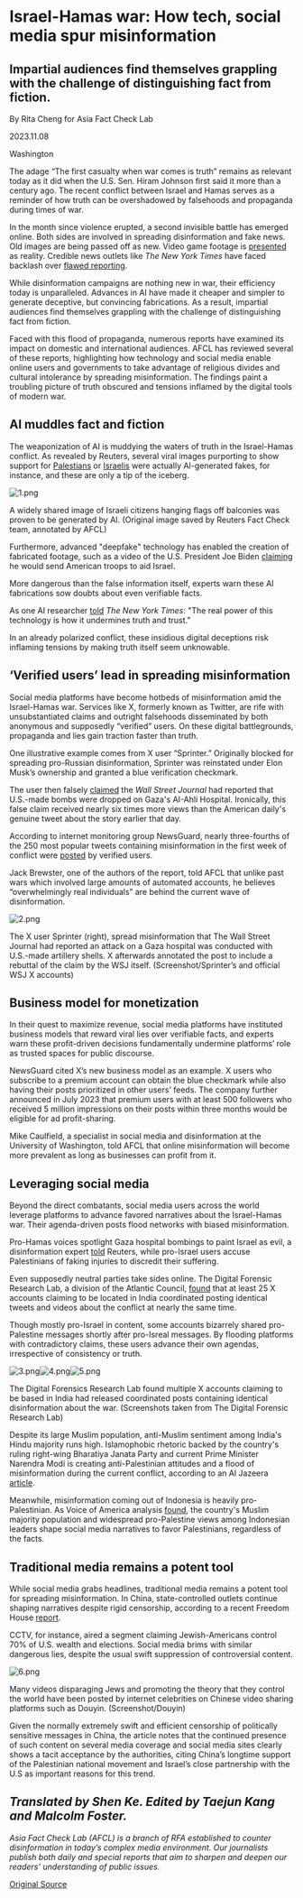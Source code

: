 # Israel-Hamas war: How tech, social media spur misinformation

## Impartial audiences find themselves grappling with the challenge of distinguishing fact from fiction.

By Rita Cheng for Asia Fact Check Lab

2023.11.08

Washington

The adage “The first casualty when war comes is truth” remains as relevant today as it did when the U.S. Sen. Hiram Johnson first said it more than a century ago. The recent conflict between Israel and Hamas serves as a reminder of how truth can be overshadowed by falsehoods and propaganda during times of war.

In the month since violence erupted, a second invisible battle has emerged online. Both sides are involved in spreading disinformation and fake news. Old images are being passed off as new. Video game footage is [presented](https://web.archive.org/web/20231108042543/https://www.wired.com/story/x-israel-hamas-war-disinformation/) as reality. Credible news outlets like *The New York Times* have faced backlash over [flawed reporting](https://web.archive.org/web/20231108042648/https://www.nytimes.com/2023/10/18/business/media/hospital-blast-gaza-reports.html?partner=slack&smid=sl-share).

While disinformation campaigns are nothing new in war, their efficiency today is unparalleled. Advances in AI have made it cheaper and simpler to generate deceptive, but convincing fabrications. As a result, impartial audiences find themselves grappling with the challenge of distinguishing fact from fiction.

Faced with this flood of propaganda, numerous reports have examined its impact on domestic and international audiences. AFCL has reviewed several of these reports, highlighting how technology and social media enable online users and governments to take advantage of religious divides and cultural intolerance by spreading misinformation. The findings paint a troubling picture of truth obscured and tensions inflamed by the digital tools of modern war.

## AI muddles fact and fiction

The weaponization of AI is muddying the waters of truth in the Israel-Hamas conflict. As revealed by Reuters, several viral images purporting to show support for [Palestians](https://web.archive.org/web/20231108043126/https://www.reuters.com/fact-check/image-atletico-madrid-fans-holding-giant-palestinian-flag-is-fake-2023-10-24/) or [Israelis](https://web.archive.org/web/20231108043253/https://www.reuters.com/fact-check/photo-cheering-crowds-waving-israeli-flags-soldiers-is-ai-generated-2023-10-30/) were actually AI-generated fakes, for instance, and these are only a tip of the iceberg.

![1.png](images/QGFTO3HG2HWCEQUALX7ZLYP544.png)

A widely shared image of Israeli citizens hanging flags off balconies was proven to be generated by AI. (Original image saved by Reuters Fact Check team, annotated by AFCL)

Furthermore, advanced "deepfake" technology has enabled the creation of fabricated footage, such as a video of the U.S. President Joe Biden [claiming](https://web.archive.org/web/20231108044006/https://www.reuters.com/fact-check/video-joe-biden-calling-military-draft-was-created-with-ai-2023-10-19/) he would send American troops to aid Israel.

More dangerous than the false information itself, experts warn these AI fabrications sow doubts about even verifiable facts.

As one AI researcher [told](https://web.archive.org/web/20231108044014/https://www.nytimes.com/2023/10/28/business/media/ai-muddies-israel-hamas-war-in-unexpected-way.html) *The New York Times*: "The real power of this technology is how it undermines truth and trust."

In an already polarized conflict, these insidious digital deceptions risk inflaming tensions by making truth itself seem unknowable.

## ‘Verified users’ lead in spreading misinformation

Social media platforms have become hotbeds of misinformation amid the Israel-Hamas war. Services like X, formerly known as Twitter, are rife with unsubstantiated claims and outright falsehoods disseminated by both anonymous and supposedly “verified” users. On these digital battlegrounds, propaganda and lies gain traction faster than truth.

One illustrative example comes from X user “Sprinter.” Originally blocked for spreading pro-Russian disinformation, Sprinter was reinstated under Elon Musk’s ownership and granted a blue verification checkmark.

The user then falsely [claimed](https://web.archive.org/web/20231108044940/https://twitter.com/SprinterX99880/status/1714400739760467990?s=20) the *Wall Street Journal* had reported that U.S.-made bombs were dropped on Gaza's AI-Ahli Hospital. Ironically, this false claim received nearly six times more views than the American daily's genuine tweet about the story earlier that day.

According to internet monitoring group NewsGuard, nearly three-fourths of the 250 most popular tweets containing misinformation in the first week of conflict were [posted](https://web.archive.org/web/20231108045428/https://www.newsguardtech.com/misinformation-monitor/october-2023/) by verified users.

Jack Brewster, one of the authors of the report, told AFCL that unlike past wars which involved large amounts of automated accounts, he believes “overwhelmingly real individuals” are behind the current wave of disinformation.

![2.png](images/FHTSR57OR2YECQAEAEF7DTIP7M.png)

The X user Sprinter (right), spread misinformation that The Wall Street Journal had reported an attack on a Gaza hospital was conducted with U.S.-made artillery shells. X afterwards annotated the post to include a rebuttal of the claim by the WSJ itself. (Screenshot/Sprinter’s and official WSJ X accounts)

## Business model for monetization

In their quest to maximize revenue, social media platforms have instituted business models that reward viral lies over verifiable facts, and experts warn these profit-driven decisions fundamentally undermine platforms’ role as trusted spaces for public discourse.

NewsGuard cited X’s new business model as an example. X users who subscribe to a premium account can obtain the blue checkmark while also having their posts prioritized in other users’ feeds. The company further announced in July 2023 that premium users with at least 500 followers who received 5 million impressions on their posts within three months would be eligible for ad profit-sharing.

Mike Caulfield, a specialist in social media and disinformation at the University of Washington, told AFCL that online misinformation will become more prevalent as long as businesses can profit from it.

## Leveraging social media

Beyond the direct combatants, social media users across the world leverage platforms to advance favored narratives about the Israel-Hamas war. Their agenda-driven posts flood networks with biased misinformation.

Pro-Hamas voices spotlight Gaza hospital bombings to paint Israel as evil, a disinformation expert [told](https://web.archive.org/web/20231108054702/https://www.reuters.com/world/disinformation-surge-threatens-fuel-israel-hamas-conflict-2023-10-18/) Reuters, while pro-Israel users accuse Palestinians of faking injuries to discredit their suffering.

Even supposedly neutral parties take sides online. The Digital Forensic Research Lab, a division of the Atlantic Council, [found](https://dfrlab.org/2023/10/18/network-of-south-asian-twitter-accounts-spreading-israel-palestine-war-disinfo/?mkt_tok=NjU5LVdaWC0wNzUAAAGO6SSAhn8q4A2TKPnAsVpUDPPVJrsMFZcEIPVOuvwMLK85V3qCq-zHbOPbycLnchWeyIEoR5ApLi_k3PIxKNCL-TN8pHUfRN2ANw_uSEzdF4ml) that at least 25 X accounts claiming to be located in India coordinated posting identical tweets and videos about the conflict at nearly the same time.

Though mostly pro-Israel in content, some accounts bizarrely shared pro-Palestine messages shortly after pro-Isreal messages. By flooding platforms with contradictory claims, these users advance their own agendas, irrespective of consistency or truth.

![3.png](images/CYT5NJ32Q5XAYRY7VK6ZKYD5PI.png)![4.png](images/Z4YHKCF4YYU6R4HI6XFVULYFNA.png)![5.png](images/FIKLLI3KGJAUAGFIUK4ANOSHQE.png)

The Digital Forensics Research Lab found multiple X accounts claiming to be based in India had released coordinated posts containing identical disinformation about the war. (Screenshots taken from The Digital Forensic Research Lab)

Despite its large Muslim population, anti-Muslim sentiment among India's Hindu majority runs high. Islamophobic rhetoric backed by the country's ruling right-wing Bharatiya Janata Party and current Prime Minister Narendra Modi is creating anti-Palestinian attitudes and a flood of misinformation during the current conflict, according to an Al Jazeera [article](https://web.archive.org/web/20231108055500/https://www.aljazeera.com/news/2023/10/16/analysis-why-is-so-much-anti-palestinian-disinformation-coming-from-india).

Meanwhile, misinformation coming out of Indonesia is heavily pro-Palestinian. As Voice of America analysis [found](https://web.archive.org/web/20231108055732/https://www.voanews.com/a/in-indonesia-fake-news-about-israel-hamas-war-triggers-concern/7310668.html), the country's Muslim majority population and widespread pro-Palestine views among Indonesian leaders shape social media narratives to favor Palestinians, regardless of the facts.

## Traditional media remains a potent tool

While social media grabs headlines, traditional media remains a potent tool for spreading misinformation. In China, state-controlled outlets continue shaping narratives despite rigid censorship, according to a recent Freedom House [report](https://web.archive.org/web/20231108061843/https://freedomhouse.org/report/china-media-bulletin/2023/antisemitism-surges-online-asian-games-censorship-hong-kong).

CCTV, for instance, aired a segment claiming Jewish-Americans control 70% of U.S. wealth and elections. Social media brims with similar dangerous lies, despite the usual swift suppression of controversial content.

![6.png](images/L6HJFJARKVLHMDAICCUAZ3MQZE.png)

Many videos disparaging Jews and promoting the theory that they control the world have been posted by internet celebrities on Chinese video sharing platforms such as Douyin. (Screenshot/Douyin)

Given the normally extremely swift and efficient censorship of politically sensitive messages in China, the article notes that the continued presence of such content on several media coverage and social media sites clearly shows a tacit acceptance by the authorities, citing China’s longtime support of the Palestinian national movement and Israel’s close partnership with the U.S as important reasons for this trend.

## *Translated by Shen Ke. Edited by Taejun Kang and Malcolm Foster.*

*Asia Fact Check Lab (AFCL) is a branch of RFA established to counter disinformation in today’s complex media environment. Our journalists publish both daily and special reports that aim to sharpen and deepen our readers’ understanding of public issues.*



[Original Source](https://www.rfa.org/english/news/afcl/fact-check-israel-hamas-misinformation-11082023172217.html)